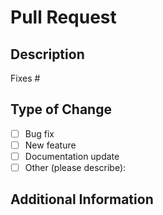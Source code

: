 # Pull Request

## Description

<!-- Please include a summary of the change and which issue is fixed. -->

Fixes #

## Type of Change

- [ ] Bug fix
- [ ] New feature
- [ ] Documentation update
- [ ] Other (please describe):

## Additional Information

<!-- Add any other context or screenshots about the pull request here. -->
